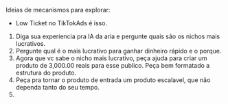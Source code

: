 Ideias de mecanismos para explorar: 
- Low Ticket no TikTokAds é isso.

1) Diga sua experiencia pra IA da aria e pergunte quais são os nichos mais lucrativos.
2) Pergunte qual é o mais lucrativo para ganhar dinheiro rápido e o porque. 
3) Agora que vc sabe o nicho mais lucrativo, peça ajuda para criar um produto de 3,000.00 reais para esse publico. Peça bem formatado a estrutura do produto.
4) Peça pra tornar o produto de entrada um produto escalavel, que não dependa tanto do seu tempo.
5) 